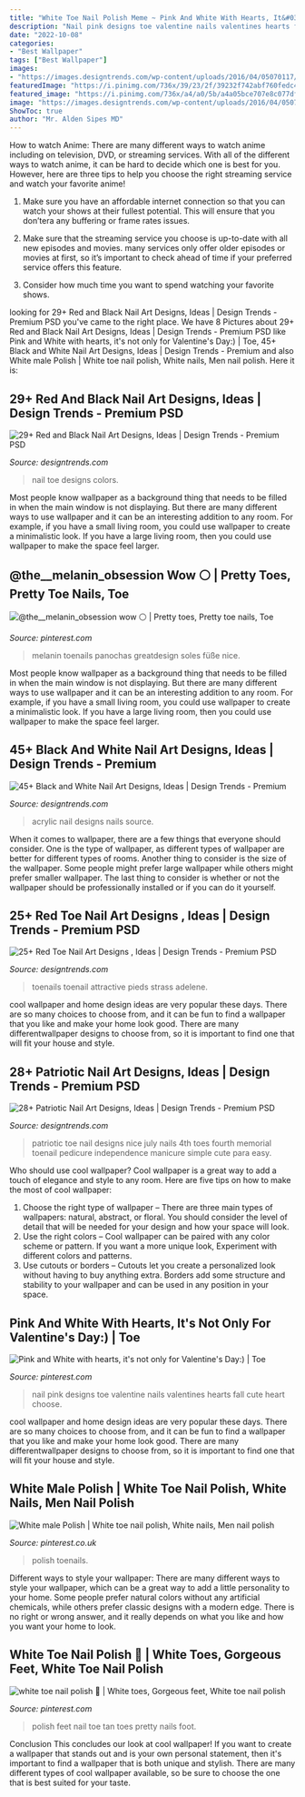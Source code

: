```yaml
---
title: "White Toe Nail Polish Meme ~ Pink And White With Hearts, It&#039;s Not Only For Valentine&#039;s Day:)"
description: "Nail pink designs toe valentine nails valentines hearts fall cute heart choose"
date: "2022-10-08"
categories:
- "Best Wallpaper"
tags: ["Best Wallpaper"]
images:
- "https://images.designtrends.com/wp-content/uploads/2016/04/05070117/Attractive-Red-Toe-Nail-Art-For-White-Skin.jpg"
featuredImage: "https://i.pinimg.com/736x/39/23/2f/39232f742abf760fedc4f336c6ba1201.jpg"
featured_image: "https://i.pinimg.com/736x/a4/a0/5b/a4a05bce707e8c077df808ecc1323511--valentines-day-heart.jpg"
image: "https://images.designtrends.com/wp-content/uploads/2016/04/05070117/Attractive-Red-Toe-Nail-Art-For-White-Skin.jpg"
ShowToc: true
author: "Mr. Alden Sipes MD"
---
```



How to watch Anime: There are many different ways to watch anime including on television, DVD, or streaming services.
With all of the different ways to watch anime, it can be hard to decide which one is best for you. However, here are three tips to help you choose the right streaming service and watch your favorite anime!
1. Make sure you have an affordable internet connection so that you can watch your shows at their fullest potential. This will ensure that you don’tera any buffering or frame rates issues.

2. Make sure that the streaming service you choose is up-to-date with all new episodes and movies. many services only offer older episodes or movies at first, so it’s important to check ahead of time if your preferred service offers this feature.

3. Consider how much time you want to spend watching your favorite shows.

	

		
looking for 29+ Red and Black Nail Art Designs, Ideas | Design Trends - Premium PSD you've came to the right place. We have 8 Pictures about 29+ Red and Black Nail Art Designs, Ideas | Design Trends - Premium PSD like Pink and White with hearts, it&#039;s not only for Valentine&#039;s Day:) | Toe, 45+ Black and White Nail Art Designs, Ideas | Design Trends - Premium and also White male Polish | White toe nail polish, White nails, Men nail polish. Here it is:
		
    
## 29+ Red And Black Nail Art Designs, Ideas | Design Trends - Premium PSD

<img loading=lazy src="https://images.designtrends.com/wp-content/uploads/2016/02/20074311/Toe-Nail-Design-with-Black-and-Red-Colors.jpg" onerror="this.onerror=null;this.src='https://tse2.mm.bing.net/th?id=OIP.hMr56rF0hvFNOag1RcoQ0QHaJ4&amp;pid=15.1';" alt="29+ Red and Black Nail Art Designs, Ideas | Design Trends - Premium PSD">

_Source: designtrends.com_

>nail toe designs colors. 

	

Most people know wallpaper as a background thing that needs to be filled in when the main window is not displaying. But there are many different ways to use wallpaper and it can be an interesting addition to any room. For example, if you have a small living room, you could use wallpaper to create a minimalistic look. If you have a large living room, then you could use wallpaper to make the space feel larger.

    
## @the__melanin_obsession Wow ⚪️ | Pretty Toes, Pretty Toe Nails, Toe

<img loading=lazy src="https://i.pinimg.com/736x/36/94/d9/3694d9c2db0f7e167ffb47ff30a88690.jpg" onerror="this.onerror=null;this.src='https://tse2.mm.bing.net/th?id=OIP.FAmIqNKfPZpFmeWHoi1frAHaHa&amp;pid=15.1';" alt="@the__melanin_obsession wow ⚪️ | Pretty toes, Pretty toe nails, Toe">

_Source: pinterest.com_

>melanin toenails panochas greatdesign soles füße nice. 

	

Most people know wallpaper as a background thing that needs to be filled in when the main window is not displaying. But there are many different ways to use wallpaper and it can be an interesting addition to any room. For example, if you have a small living room, you could use wallpaper to create a minimalistic look. If you have a large living room, then you could use wallpaper to make the space feel larger.

    
## 45+ Black And White Nail Art Designs, Ideas | Design Trends - Premium

<img loading=lazy src="https://images.designtrends.com/wp-content/uploads/2015/10/05095947/Black-and-White-Acrylic-Nail1.jpg" onerror="this.onerror=null;this.src='https://tse4.mm.bing.net/th?id=OIP.3Hf6_tjy9LlKBc4XfZJGMQHaHa&amp;pid=15.1';" alt="45+ Black and White Nail Art Designs, Ideas | Design Trends - Premium">

_Source: designtrends.com_

>acrylic nail designs nails source. 

	

When it comes to wallpaper, there are a few things that everyone should consider. One is the type of wallpaper, as different types of wallpaper are better for different types of rooms. Another thing to consider is the size of the wallpaper. Some people might prefer large wallpaper while others might prefer smaller wallpaper. The last thing to consider is whether or not the wallpaper should be professionally installed or if you can do it yourself.

    
## 25+ Red Toe Nail Art Designs , Ideas | Design Trends - Premium PSD

<img loading=lazy src="https://images.designtrends.com/wp-content/uploads/2016/04/05070117/Attractive-Red-Toe-Nail-Art-For-White-Skin.jpg" onerror="this.onerror=null;this.src='https://tse4.mm.bing.net/th?id=OIP.sjBs8A_D7kaOIva4HCARWAHaJQ&amp;pid=15.1';" alt="25+ Red Toe Nail Art Designs , Ideas | Design Trends - Premium PSD">

_Source: designtrends.com_

>toenails toenail attractive pieds strass adelene. 

	

cool wallpaper and home design ideas are very popular these days. There are so many choices to choose from, and it can be fun to find a wallpaper that you like and make your home look good. There are many differentwallpaper designs to choose from, so it is important to find one that will fit your house and style.

    
## 28+ Patriotic Nail Art Designs, Ideas | Design Trends - Premium PSD

<img loading=lazy src="https://images.designtrends.com/wp-content/uploads/2016/02/22064051/Nice-Toe-Patriotic-Design.jpg" onerror="this.onerror=null;this.src='https://tse2.mm.bing.net/th?id=OIP.ajcpAyLA2aO1XcaCaIZqwgHaLE&amp;pid=15.1';" alt="28+ Patriotic Nail Art Designs, Ideas | Design Trends - Premium PSD">

_Source: designtrends.com_

>patriotic toe nail designs nice july nails 4th toes fourth memorial toenail pedicure independence manicure simple cute para easy. 

	

Who should use cool wallpaper?
Cool wallpaper is a great way to add a touch of elegance and style to any room. Here are five tips on how to make the most of cool wallpaper: 
1) Choose the right type of wallpaper – There are three main types of wallpapers: natural, abstract, or floral. You should consider the level of detail that will be needed for your design and how your space will look. 
2) Use the right colors – Cool wallpaper can be paired with any color scheme or pattern. If you want a more unique look, Experiment with different colors and patterns. 
3) Use cutouts or borders – Cutouts let you create a personalized look without having to buy anything extra. Borders add some structure and stability to your wallpaper and can be used in any position in your space.

    
## Pink And White With Hearts, It&#039;s Not Only For Valentine&#039;s Day:) | Toe

<img loading=lazy src="https://i.pinimg.com/736x/a4/a0/5b/a4a05bce707e8c077df808ecc1323511--valentines-day-heart.jpg" onerror="this.onerror=null;this.src='https://tse2.mm.bing.net/th?id=OIP.nBjbuOJ7auMg5joYIXZdqQHaJ3&amp;pid=15.1';" alt="Pink and White with hearts, it&#039;s not only for Valentine&#039;s Day:) | Toe">

_Source: pinterest.com_

>nail pink designs toe valentine nails valentines hearts fall cute heart choose. 

	

cool wallpaper and home design ideas are very popular these days. There are so many choices to choose from, and it can be fun to find a wallpaper that you like and make your home look good. There are many differentwallpaper designs to choose from, so it is important to find one that will fit your house and style.

    
## White Male Polish | White Toe Nail Polish, White Nails, Men Nail Polish

<img loading=lazy src="https://i.pinimg.com/736x/df/dd/c7/dfddc751ba355dcda4c4acd391d71821.jpg" onerror="this.onerror=null;this.src='https://tse4.mm.bing.net/th?id=OIP.zIwua7XPhKnfxORAqwUxIQHaNL&amp;pid=15.1';" alt="White male Polish | White toe nail polish, White nails, Men nail polish">

_Source: pinterest.co.uk_

>polish toenails. 

	

Different ways to style your wallpaper:
There are many different ways to style your wallpaper, which can be a great way to add a little personality to your home. Some people prefer natural colors without any artificial chemicals, while others prefer classic designs with a modern edge. There is no right or wrong answer, and it really depends on what you like and how you want your home to look.

    
## White Toe Nail Polish 🎉 | White Toes, Gorgeous Feet, White Toe Nail Polish

<img loading=lazy src="https://i.pinimg.com/736x/39/23/2f/39232f742abf760fedc4f336c6ba1201.jpg" onerror="this.onerror=null;this.src='https://tse2.mm.bing.net/th?id=OIP.X5EJ-uSg5BCtW2LwGv8cXwHaJ4&amp;pid=15.1';" alt="white toe nail polish 🎉 | White toes, Gorgeous feet, White toe nail polish">

_Source: pinterest.com_

>polish feet nail toe tan toes pretty nails foot. 

	

Conclusion
This concludes our look at cool wallpaper! If you want to create a wallpaper that stands out and is your own personal statement, then it's important to find a wallpaper that is both unique and stylish. There are many different types of cool wallpaper available, so be sure to choose the one that is best suited for your taste.

